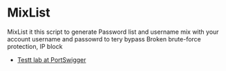 # MixList
MixList it this script to  generate Password list and username mix with your account username and passowrd to tery bypass
Broken brute-force protection, IP block
* [Testt lab at PortSwigger](https://portswigger.net/web-security/authentication/password-based/lab-broken-bruteforce-protection-ip-block)
